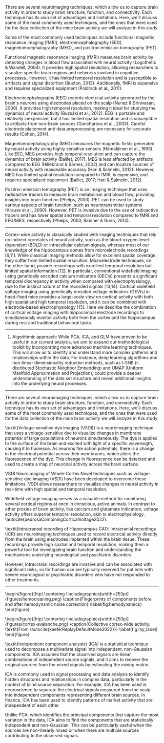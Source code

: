 There are several neuroimaging techniques, which allow us to capture brain activity in order to study brain structure, function, and connectivity. Each technique has its own set of advantages and limitations. Here, we'll discuss some of the most commonly used techniques, and the ones that were used for the data collection of the mice brain activity we will analyze in this study.

Some of the most commonly used techniques include functional magnetic resonance imaging (fMRI), electroencephalography (EEG), magnetoencephalography (MEG), and positron emission tomography (PET).

Functional magnetic resonance imaging (fMRI) measures brain activity by detecting changes in blood flow associated with neural activity (Logothetis \& Wandell, 2004). It provides high spatial resolution, allowing researchers to visualize specific brain regions and networks involved in cognitive processes. However, it has limited temporal resolution and is susceptible to artifacts and signal distortion (Buxton, 2013). Additionally, fMRI is expensive and requires specialized equipment (Poldrack et al., 2011).

Electroencephalography (EEG) records electrical activity generated by the brain's neurons using electrodes placed on the scalp (Nunez \& Srinivasan, 2006). It provides high temporal resolution, making it ideal for studying the dynamics of neural activity (Buzsáki et al., 2012). EEG is portable and relatively inexpensive, but it has limited spatial resolution and is susceptible to artifacts from non-brain sources (Goncharova et al., 2003). Careful electrode placement and data preprocessing are necessary for accurate results (Cohen, 2014).

Magnetoencephalography (MEG) measures the magnetic fields generated by neural activity using highly sensitive sensors (Hämäläinen et al., 1993). Like EEG, MEG provides high temporal resolution and can capture the dynamics of brain activity (Baillet, 2017). MEG is less affected by artifacts compared to EEG (Hillebrand \& Barnes, 2002) and can localize sources of neural activity with reasonable accuracy (Hari \& Salmelin, 2012). However, MEG has limited spatial resolution compared to fMRI, is expensive, and requires specialized equipment (Baillet, 2017; Hari \& Salmelin, 2012).

Positron emission tomography (PET) is an imaging technique that uses radioactive tracers to measure brain metabolism and blood flow, providing insights into brain function (Phelps, 2000). PET can be used to study various aspects of brain function, such as neurotransmitter systems (Krause et al., 2000). However, PET is invasive due to the use of radioactive tracers and has lower spatial and temporal resolution compared to fMRI and EEG/MEG, respectively (Phelps, 2000; Rabiner \& Gunn, 2014).


---

Cortex-wide activity is classically studied with imaging techniques that rely on indirect correlates of neural activity, such as the blood-oxygen-level-dependent (BOLD) or intracellular calcium signals, whereas most of our knowledge of the hippocampus comes from microelectrode recordings [6,11]. While classical imaging methods allow for excellent spatial coverage, they suffer from limited spatial resolution. Microelectrode techniques, on the other hand, provide recordings with excellent temporal resolution but limited spatial information [12]. In particular, conventional widefield imaging using genetically encoded calcium indicators (GECIs) presents a significant temporal discrepancy in activity when compared with electrophysiology, due to the distinct nature of the recorded signals [13,14]. Cortical widefield voltage imaging using genetically encoded voltage indicators (GEVIs) in head-fixed mice provides a large-scale view on cortical activity with both high spatial and high temporal resolution, and it can be combined with electrode-based electrophysiology [15]. Here we describe the combination of cortical voltage imaging with hippocampal electrode recordings to simultaneously monitor activity both from the cortex and the hippocampus during rest and traditional behavioral tasks.

---
1. Algorithmic approach: While PCA, ICA, and GLM have proven to be useful in our current analysis, we aim to expand our methodological toolkit by incorporating more advanced machine learning techniques. This will allow us to identify and understand more complex patterns and relationships within the data. For instance, deep learning algorithms and non-linear dimensionality reduction methods, such as t-SNE (t-distributed Stochastic Neighbor Embedding) and UMAP (Uniform Manifold Approximation and Projection), could provide a deeper understanding of the data set structure and reveal additional insights into the underlying neural processes.

---

There are several neuroimaging techniques, which allow us to capture brain activity in order to study brain structure, function, and connectivity. Each technique has its own set of advantages and limitations. Here, we'll discuss some of the most commonly used techniques, and the ones that were used for the data collection of the mice brain activity we will analyze in this study.

\textit{Voltage-sensitive dye imaging (VSDI)} is a neuroimaging technique that uses a voltage-sensitive dye to visualize changes in membrane potential of large populations of neurons simultaneously. The dye is applied to the surface of the brain and excited with light of a specific wavelength, causing it to fluoresce. As neurons fire action potentials, there is a change in the electrical potential across their membranes, which alters the fluorescence of the dye. This change in fluorescence can be detected and used to create a map of neuronal activity across the brain surface. 

VSDI Neuroimaging of Whole-Cortex Novel techniques such as voltage-sensitive dye imaging (VSDI) have been developed to overcome these limitations.  VSDI allows researchers to visualize changes in neural activity in real-time with high spatial and temporal resolution.

Widefield voltage imaging serves as a valuable method for monitoring several cortical regions at once in conscious, active animals. In contrast to other proxies of brain activity, like calcium and glutamate indicators, voltage activity offers superior temporal resolution, akin to electrophysiology. \autocite{pedrosaCombiningCorticalVoltage2022}.

\textit{Intracraneal recording of Hippocampus CA1}: Intracranial recordings (ICR) are neuroimaging techniques used to record electrical activity directly from the brain using electrodes implanted within the brain tissue. These recordings provide high spatial and temporal resolution, making them a powerful tool for investigating brain function and understanding the mechanisms underlying neurological and psychiatric disorders.

However, intracranial recordings are invasive and can be associated with significant risks, so for human use are typically reserved for patients with severe neurological or psychiatric disorders who have not responded to other treatments.

---

\begin{figure}[htp]
    \centering
    \includegraphics[width=250pt]{figures/hemocleaning.png}
    \caption{Fingerprints of components before and after hemodynamic noise correction}
    \label{fig:hemodynamics}
\end{figure}

\begin{figure}[htp]
    \centering
    \includegraphics[width=250pt]{figures/cortex-avalanche.png}
    \caption{Collective cortex-wide activity. \textit{From \autocite{kaeferReplayDefaultMode2022}}}
    \label{fig:my_label}
\end{figure}

\textit{Independent component analysis} (ICA) is a statistical technique used to decompose a multivariate signal into independent, non-Gaussian components. ICA assumes that the observed signals are linear combinations of independent source signals, and it aims to recover the original sources from the mixed signals by estimating the mixing matrix.

ICA is commonly used in signal processing and data analysis to identify hidden structures and relationships in complex data, particularly in the context of blind source separation. For example, ICA has been used in neuroscience to separate the electrical signals measured from the scalp into independent components representing different brain sources. In finance, ICA has been used to identify patterns of market activity that are independent of each other.

Unlike PCA, which identifies the principal components that capture the most variation in the data, ICA aims to find the components that are statistically independent and non-Gaussian. This can be particularly useful when the sources are non-linearly mixed or when there are multiple sources contributing to the observed signals.